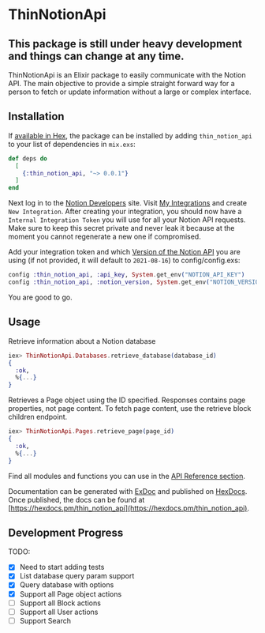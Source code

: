 # ThinNotionApi

## This package is still under heavy development and things can change at any time.

ThinNotionApi is an Elixir package to easily communicate with the Notion API.
The main objective to provide a simple straight forward way for a person to fetch or update information without a large or complex interface.

## Installation

If [available in Hex](https://hex.pm/docs/publish), the package can be installed
by adding `thin_notion_api` to your list of dependencies in `mix.exs`:

```elixir
def deps do
  [
    {:thin_notion_api, "~> 0.0.1"}
  ]
end
```

Next log in to the [Notion Developers](https://developers.notion.com/) site. Visit [My Integrations](https://www.notion.so/my-integrations) and create `New Integration`. After creating your integration, you should now have a `Internal Integration Token` you will use for all your Notion API requests. Make sure to keep this secret private and never leak it because at the moment you cannot regenerate a new one if compromised.

Add your integration token and which [Version of the Notion API](https://developers.notion.com/reference/versioning) you are using (if not provided, it will default to `2021-08-16`) to config/config.exs:

```elixir
config :thin_notion_api, :api_key, System.get_env("NOTION_API_KEY")
config :thin_notion_api, :notion_version, System.get_env("NOTION_VERSION")
```

You are good to go.

## Usage

Retrieve information about a Notion database
```elixir
iex> ThinNotionApi.Databases.retrieve_database(database_id)
{
  :ok,
  %{...}
}
```

Retrieves a Page object using the ID specified.
Responses contains page properties, not page content. To fetch page content, use the retrieve block children endpoint.

```elixir
iex> ThinNotionApi.Pages.retrieve_page(page_id)
{
  :ok,
  %{...}
}
```

Find all modules and functions you can use in the [API Reference section](https://hexdocs.pm/thin_notion_api/api-reference.html).

Documentation can be generated with [ExDoc](https://github.com/elixir-lang/ex_doc)
and published on [HexDocs](https://hexdocs.pm). Once published, the docs can
be found at [https://hexdocs.pm/thin_notion_api](https://hexdocs.pm/thin_notion_api).

## Development Progress

TODO:

- [x] Need to start adding tests
- [x] List database query param support
- [x] Query database with options
- [x] Support all Page object actions
- [ ] Support all Block actions
- [ ] Support all User actions
- [ ] Support Search
